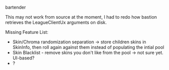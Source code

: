 bartender

This may not work from source at the moment,  I had to redo how bastion retrieves the LeagueClientUx arguments on disk.

Missing Feature List:
* Skin/Chroma randomization separation -> store children skins in SkinInfo, then roll again against them instead of populating the intial pool
* Skin Blacklist - remove skins you don't like from the pool -> not sure yet. UI-based?
* ?
